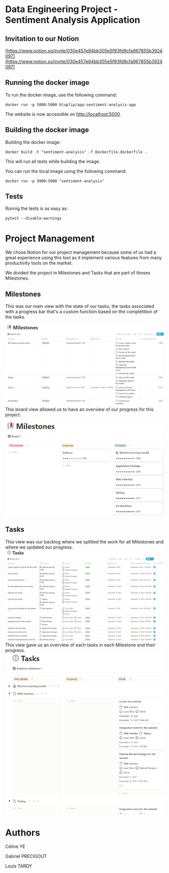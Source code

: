 # **Data Engineering Project - Sentiment Analysis Application**

## **Invitation to our Notion**
[https://www.notion.so/invite/030e457e84bb305e5f93fd9cfa967855b3924097](https://www.notion.so/invite/030e457e84bb305e5f93fd9cfa967855b3924097)

## **Running the docker image**

To run the docker image, use the following command:
```
docker run -p 5000:5000 bluplip/app:sentiment-analysis-app
```

The website is now accessible on [http://localhost:5000](http://localhost:5000).

## **Building the docker image**

Building the docker image:
```
docker build -t "sentiment-analysis" -f Dockerfile.dockerfile .
```

This will run all tests while building the image.

You can run the local image using the following command:
```
docker run -p 5000:5000 "sentiment-analysis"
```

## **Tests**
Runnig the tests is as easy as:
```
pytest --disable-warnings
```
# **Project Management**
We chose Notion for our project management because some of us had a great experience using this tool as it implement various features from many productivity tools on the market.

We divided the project in Milestones and Tasks that are part of thoses Milestones.
## **Milestones**
This was our main view with the state of our tasks, the tasks associated with a progress bar that's a custom function based on the completition of the tasks.

![Main View Tasks](./pictures/Milestones.png)
This board view allowed us to have an overview of our progress for this project.

![Board View Milestone](./pictures/Milestones_2.png)

## **Tasks**
This view was our backlog where we splitted the work for all Milestones and where we updated our progress.
![Main View Tasks](./pictures/Tasks.png)
This view gave us an overview of each tasks in each Milestone and their progress.
![Board View Tasks](./pictures/Tasks_2.png)
# **Authors**

Céline YE

Gabriel PRECIGOUT

Louis TARDY